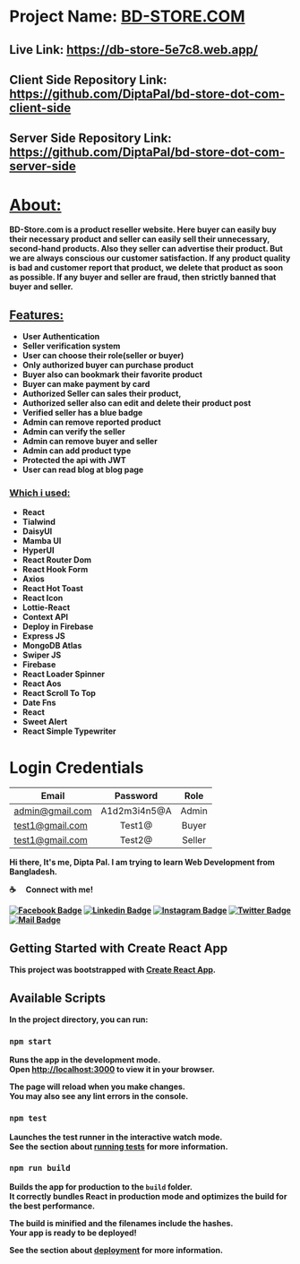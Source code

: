 # Project Name: [BD-STORE.COM](https://db-store-5e7c8.web.app/)

## Live Link: https://db-store-5e7c8.web.app/

## Client Side Repository Link: https://github.com/DiptaPal/bd-store-dot-com-client-side

## Server Side Repository Link: https://github.com/DiptaPal/bd-store-dot-com-server-side
# <b><u>About:</u><b>

<p>BD-Store.com is a product reseller website. Here buyer can easily buy their necessary product and seller can easily sell their unnecessary, second-hand products. Also they seller can  advertise their product. But we are always conscious our customer satisfaction. If any product quality is bad and customer report that product, we delete that product as soon as possible. If any buyer and seller are fraud, then strictly banned that buyer and seller. <p> 

## <u>Features:</u>
* User Authentication
* Seller verification system
* User can choose their role(seller or buyer)
* Only authorized buyer can purchase product
* Buyer also can bookmark their favorite product 
* Buyer can make payment by card
* Authorized Seller can sales their product,
* Authorized seller also can edit and delete their product post
* Verified seller has a blue badge
* Admin can remove reported product
* Admin can verify the seller
* Admin can remove buyer and seller
* Admin can add product type
* Protected the api with JWT
* User can read blog at blog page


### <u>Which i used:</u>
* React
* Tialwind
* DaisyUI
* Mamba UI
* HyperUI
* React Router Dom
* React Hook Form
* Axios
* React Hot Toast
* React Icon
* Lottie-React
* Context API
* Deploy in Firebase
* Express JS
* MongoDB Atlas
* Swiper JS 
* Firebase
* React Loader Spinner
* React Aos
* React Scroll To Top
* Date Fns
* React 
* Sweet Alert
* React Simple Typewriter


# Login Credentials
| Email                  | Password      | Role           |
| -------------          |:-------------:|:-------------: |
| admin@gmail.com     | A1d2m3i4n5@A     | Admin          |
| test1@gmail.com | Test1@     |  Buyer        |
| test1@gmail.com      | Test2@     | Seller          |





Hi there, It's me, Dipta Pal. I am trying to learn Web Development from Bangladesh.

:coffee: &emsp;Connect with me!

[![Facebook Badge](https://img.shields.io/badge/Facebook-1877F2?style=for-the-badge&logo=facebook&logoColor=white)](https://www.facebook.com/diptapal98) [![Linkedin Badge](https://img.shields.io/badge/LinkedIn-0077B5?style=for-the-badge&logo=linkedin&logoColor=white)](https://www.linkedin.com/in/dipta-pal/) [![Instagram Badge](https://img.shields.io/badge/Instagram-E4405F?style=for-the-badge&logo=instagram&logoColor=white)](https://www.instagram.com/dipta_pal_98/) [![Twitter Badge](https://img.shields.io/badge/Twitter-1DA1F2?style=for-the-badge&logo=twitter&logoColor=white)](https://twitter.com/DiptaPal98) [![Mail Badge](https://img.shields.io/badge/Gmail-D14836?style=for-the-badge&logo=gmail&logoColor=white)](mailto:diptapal1998@gmail.com)


## Getting Started with Create React App

This project was bootstrapped with [Create React App](https://github.com/facebook/create-react-app).

## Available Scripts

In the project directory, you can run:

### `npm start`

Runs the app in the development mode.\
Open [http://localhost:3000](http://localhost:3000) to view it in your browser.

The page will reload when you make changes.\
You may also see any lint errors in the console.

### `npm test`

Launches the test runner in the interactive watch mode.\
See the section about [running tests](https://facebook.github.io/create-react-app/docs/running-tests) for more information.

### `npm run build`

Builds the app for production to the `build` folder.\
It correctly bundles React in production mode and optimizes the build for the best performance.

The build is minified and the filenames include the hashes.\
Your app is ready to be deployed!

See the section about [deployment](https://facebook.github.io/create-react-app/docs/deployment) for more information.
